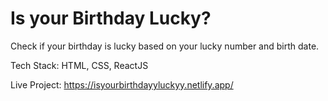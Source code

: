 # Is your Birthday Lucky?

Check if your birthday is lucky based on your lucky number and birth date.

Tech Stack: HTML, CSS, ReactJS

Live Project: https://isyourbirthdayyluckyy.netlify.app/

